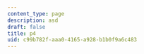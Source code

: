 ```yaml
---
content_type: page
description: asd
draft: false
title: p4
uid: c99b782f-aaa0-4165-a928-b1b0f9a6c483
---
```

